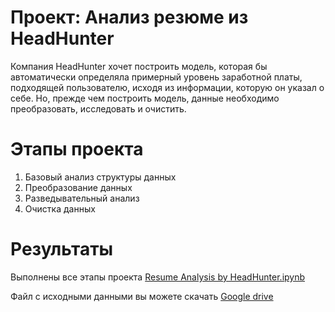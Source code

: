 # Проект: Анализ резюме из HeadHunter

Компания HeadHunter хочет построить модель, которая бы автоматически определяла примерный уровень заработной платы, подходящей пользователю, исходя из информации, которую он указал о себе. Но, прежде чем построить модель, данные необходимо преобразовать, исследовать и очистить.

# Этапы проекта
1. Базовый анализ структуры данных
2. Преобразование данных
3. Разведывательный анализ
4. Очистка данных

# Результаты
Выполнены все этапы проекта [Resume Analysis by HeadHunter.ipynb](https://github.com/IAskarov/Resume_Analysis_from_HeadHunter/blob/master/Resume%20Analysis%20by%20HeadHunter.ipynb)

Файл с исходными данными вы можете скачать [Google drive](https://drive.google.com/drive/folders/1FAKYel0CTUxmkU7Fa4Zhc2iSrIuzG_fP?usp=share_link) 
